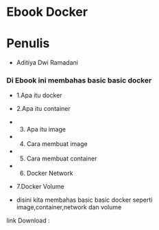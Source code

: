 # Ebook Docker 
# Penulis 
- Aditiya Dwi Ramadani 

### Di Ebook ini membahas basic basic docker 
- 1.Apa itu docker 
- 2.Apa itu container 
- 3. Apa itu image
- 4. Cara membuat image 
- 5. Cara membuat container 
- 6. Docker Network 
- 7.Docker Volume 


- disini kita membahas basic basic docker seperti image,container,network dan volume 

link Download : 



